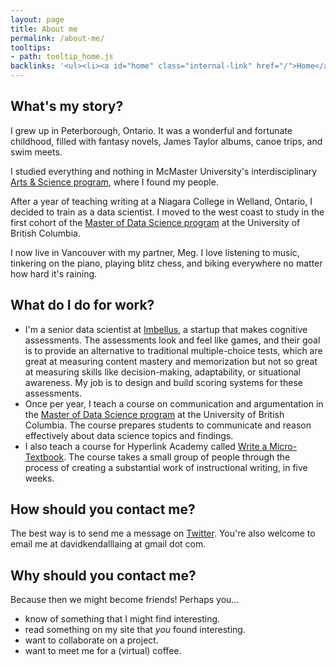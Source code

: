 ```yaml
---
layout: page
title: About me
permalink: /about-me/
tooltips: 
- path: tooltip_home.js
backlinks: '<ul><li><a id="home" class="internal-link" href="/">Home</a></li></ul>'
---
```


## What's my story?

I grew up in Peterborough, Ontario. It was a wonderful and fortunate childhood, filled with fantasy novels, James Taylor albums, canoe trips, and swim meets.

I studied everything and nothing in McMaster University's interdisciplinary <a class="external-link" target="_self" href="https://en.wikipedia.org/wiki/McMaster_Arts_and_Science">Arts & Science program</a>, where I found my people.

After a year of teaching writing at a Niagara College in Welland, Ontario, I decided to train as a data scientist. I moved to the west coast to study in the first cohort of the <a class="external-link" target="_self" href="https://masterdatascience.ubc.ca/">Master of Data Science program</a> at the University of British Columbia.

I now live in Vancouver with my partner, Meg. I love listening to music, tinkering on the piano, playing blitz chess, and biking everywhere no matter how hard it's raining.

## What do I do for work?

- I'm a senior data scientist at <a class="external-link" target="_self" href="https://imbellus.com/">Imbellus</a>, a startup that makes cognitive assessments. The assessments look and feel like games, and their goal is to provide an alternative to traditional multiple-choice tests, which are great at measuring content mastery and memorization but not so great at measuring skills like decision-making, adaptability, or situational awareness. My job is to design and build scoring systems for these assessments.
- Once per year, I teach a course on communication and argumentation in the <a class="external-link" target="_self" href="https://masterdatascience.ubc.ca/">Master of Data Science program</a> at the University of British Columbia. The course prepares students to communicate and reason effectively about data science topics and findings.
- I also teach a course for Hyperlink Academy called <a class="external-link" target="_self" href="https://hyperlink.academy/courses/write-a-micro-textbook/14">Write a Micro-Textbook</a>. The course takes a small group of people through the process of creating a substantial work of instructional writing, in five weeks.

## How should you contact me?

The best way is to send me a message on <a class="external-link" target="_self" href="https://twitter.com/davidklaing">Twitter</a>. You're also welcome to email me at davidkendalllaing at gmail dot com.

## Why should you contact me?

Because then we might become friends! Perhaps you...

* know of something that I might find interesting.
* read something on my site that _you_ found interesting.
* want to collaborate on a project.
* want to meet me for a (virtual) coffee.